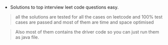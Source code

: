 * Solutions to top interview leet code questions easy.
> all the solutions are tested for all the cases on leetcode and 100% test cases are passed
>and most of them are time and space optimised

>Also most of them contains the driver code so you can just run them as java file.